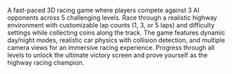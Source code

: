 A fast-paced 3D racing game where players compete against 3 AI opponents across 5 challenging levels. Race through a realistic highway environment with customizable lap counts (1, 3, or 5 laps) and difficulty settings while collecting coins along the track. The game features dynamic day/night modes, realistic car physics with collision detection, and multiple camera views for an immersive racing experience. Progress through all levels to unlock the ultimate victory screen and prove yourself as the highway racing champion.
